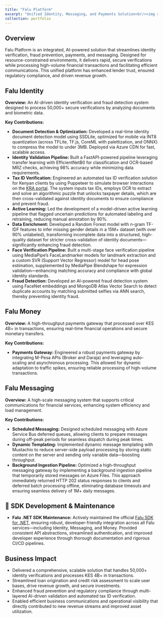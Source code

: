 ```yaml
---
title: "Falu Platform"
excerpt: "Unified Identity, Messaging, and Payments Solution<br/><img src='/images/falu.png'>"
collection: portfolio
---
```


## Overview

Falu Platform is an integrated, AI-powered solution that streamlines identity verification, fraud prevention, payments, and messaging. Designed for resource-constrained environments, it delivers rapid, secure verifications while processing high-volume financial transactions and facilitating efficient communications. This unified platform has enhanced lender trust, ensured regulatory compliance, and driven revenue growth.

## Falu Identity

**Overview:**
An AI-driven identity verification and fraud detection system designed to process 50,000+ secure verifications by analyzing documents and biometric data.

**Key Contributions:**

- **Document Detection & Optimization:**
  Developed a real-time identity document detection model using SSDLite, optimized for mobile via INT8 quantization (across TFLite, TF.js, CoreML with palettization, and ONNX) to compress the model to under 3MB. Deployed via Azure CDN for fast, scalable access.
- **Identity Validation Pipeline:**
  Built a FastAPI-powered pipeline leveraging transfer learning with EfficientNetB0 for classification and OCR-based MRZ checks, achieving 98% accuracy while minimizing data requirements.
- **Tax ID Verification:**
  Engineered an automated tax ID verification solution for Kenyan clients by using Puppeteer to simulate browser interactions on the [KRA portal](https://itax.kra.go.ke/KRA-Portal/pinChecker.htm). The system inputs tax IDs, employs OCR to extract and solve an algorithmic puzzle that unlocks taxpayer details, which are then cross-validated against identity documents to ensure compliance and prevent fraud.
- **Active Learning:**
  Led the development of a model-driven active learning pipeline that flagged uncertain predictions for automated labeling and retraining, reducing manual annotation by 90%.
- **Data Enrichment:**
  Developed a Random Forest model with n-gram TF-IDF features to infer missing gender details in a 15M+ dataset (with over 90% unlabeled), transforming incomplete data into a structured, high-quality dataset for stricter cross-validation of identity documents—significantly enhancing fraud detection.
- **Face Verification Pipeline:**
  Built a multi-stage face verification pipeline using MediaPipe’s FaceLandmarker models for landmark extraction and a custom SVR (Support Vector Regressor) model for head pose estimation, supplemented by MediaPipe Blendshape for expression validation—enhancing matching accuracy and compliance with global identity standards.
- **Fraud Detection:**
  Developed an AI-powered fraud detection system using FaceNet embeddings and MongoDB Atlas Vector Search to detect duplicate accounts by matching submitted selfies via ANN search, thereby preventing identity fraud.

## Falu Money

**Overview:**
A high-throughput payments gateway that processed over KES 4B+ in transactions, ensuring real-time financial operations and secure monetary transfers.

**Key Contributions:**

- **Payments Gateway:**
  Engineered a robust payments gateway by integrating M-Pesa APIs (Broker and Daraja) and leveraging auto-scaling and asynchronous processing. This allowed for dynamic adaptation to traffic spikes, ensuring reliable processing of high-volume transactions.

## Falu Messaging

**Overview:**
A high-scale messaging system that supports critical communications for financial services, enhancing system efficiency and load management.

**Key Contributions:**

- **Scheduled Messaging:**
  Designed scheduled messaging with Azure Service Bus deferred queues, allowing clients to prepare messages during off-peak periods for seamless dispatch during peak times.
- **Dynamic Templating:**
  Implemented dynamic message templating with Mustachio to reduce server-side payload processing by storing static content on the server and sending only variable data—boosting throughput.
- **Background Ingestion Pipeline:**
  Optimized a high-throughput messaging gateway by implementing a background ingestion pipeline that temporarily stored messages on Azure Files. This approach immediately returned HTTP 202 status responses to clients and deferred batch processing offline, eliminating database timeouts and ensuring seamless delivery of 1M+ daily messages.

## 🧰 SDK Development & Maintenance

- **Falu .NET SDK Maintenance:**
  Actively maintained the official [Falu SDK for .NET](https://github.com/faluapp/falu-dotnet), ensuring robust, developer-friendly integration across all Falu services—including Identity, Messaging, and Money. Provided consistent API abstractions, streamlined authentication, and improved developer experience through thorough documentation and rigorous CI/CD pipelines.

## Business Impact

- Delivered a comprehensive, scalable solution that handles 50,000+ identity verifications and processes KES 4B+ in transactions.
- Streamlined loan origination and credit risk assessment to scale user bases, drive revenue growth, and secure investments.
- Enhanced fraud prevention and regulatory compliance through multi-layered AI-driven validation and automated tax ID verification.
- Enabled efficient business communications and operational visibility that directly contributed to new revenue streams and improved asset utilization.
